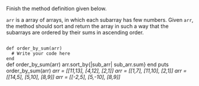 Finish the method definition given below.

`arr` is a array of arrays, in which each subarray has few numbers. Given `arr`,  the method should sort and return the array in such a way that the subarrays are ordered by their sums in ascending order.

<Editor lang="ruby" type="exercise" testMode="multipleInput">
<code>
def order_by_sum(arr)
  # Write your code here
end
</code>

<solution>
def order_by_sum(arr)
  arr.sort_by{|sub_arr| sub_arr.sum}
end
</solution>

<testcases>
<caller>
puts order_by_sum(arr)
</caller>
<testcase>
<i>
arr = [[11,13], [4,12], [2,1]]
</i>
</testcase>
<testcase>
<i>
arr = [[1,7], [11,10], [2,1]]
</i>
</testcase>
<testcase>
<i>
arr = [[14,5], [5,10], [8,9]]
</i>
</testcase>
<testcase>
<i>
arr = [[-2,5], [5,-10], [8,9]]
</i>
</testcase>
</testcases>
</Editor>